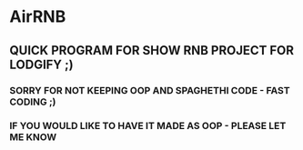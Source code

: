 # AirRNB
## QUICK PROGRAM FOR SHOW RNB PROJECT FOR LODGIFY ;)

### SORRY FOR NOT KEEPING OOP AND SPAGHETHI CODE - FAST CODING ;)
### IF YOU WOULD LIKE TO HAVE IT MADE AS OOP - PLEASE LET ME KNOW
